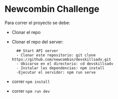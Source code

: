 # Newcombin Challenge
Para correr el proyecto se debe:

- Clonar el repo
- Clonar el repo del server:
        
        ## Start API server
        - Clonar este repositorio: git clone https://github.com/newcombin/devskillsadv.git
        - Ubicarse en el directorio: cd devskillsadv
        - Instalar las dependencias: npm install
        -Ejecutar el servidor: npm run serve
        
- correr `npm install`
- correr `npm run dev`
